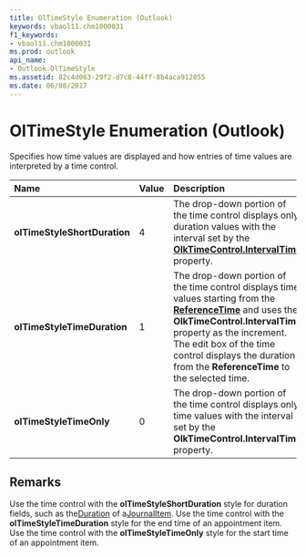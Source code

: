 ```yaml
---
title: OlTimeStyle Enumeration (Outlook)
keywords: vbaol11.chm1000031
f1_keywords:
- vbaol11.chm1000031
ms.prod: outlook
api_name:
- Outlook.OlTimeStyle
ms.assetid: 82c4d063-29f2-d7c8-44ff-8b4aca912855
ms.date: 06/08/2017
---
```



# OlTimeStyle Enumeration (Outlook)

Specifies how time values are displayed and how entries of time values are interpreted by a time control.



|**Name**|**Value**|**Description**|
|:-----|:-----|:-----|
| **olTimeStyleShortDuration**|4|The drop-down portion of the time control displays only duration values with the interval set by the  **[OlkTimeControl.IntervalTime](olktimecontrol-intervaltime-property-outlook.md)** property.|
| **olTimeStyleTimeDuration**|1|The drop-down portion of the time control displays time values starting from the  **[ReferenceTime](olktimecontrol-referencetime-property-outlook.md)** and uses the **OlkTimeControl.IntervalTime** property as the increment. The edit box of the time control displays the duration from the **ReferenceTime** to the selected time.|
| **olTimeStyleTimeOnly**|0|The drop-down portion of the time control displays only time values with the interval set by the  **OlkTimeControl.IntervalTime** property.|

## Remarks

Use the time control with the  **olTimeStyleShortDuration** style for duration fields, such as the[Duration](journalitem-duration-property-outlook.md) of a[JournalItem](journalitem-object-outlook.md). Use the time control with the  **olTimeStyleTimeDuration** style for the end time of an appointment item. Use the time control with the **olTimeStyleTimeOnly** style for the start time of an appointment item.


